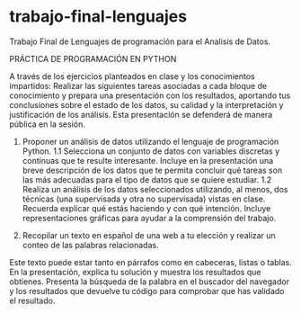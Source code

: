 # trabajo-final-lenguajes

Trabajo Final de Lenguajes de programación para el Analisis de Datos.

PRÁCTICA DE PROGRAMACIÓN EN PYTHON

A través de los ejercicios planteados en clase y los conocimientos impartidos: Realizar las
siguientes tareas asociadas a cada bloque de conocimiento y prepara una presentación
con los resultados, aportando tus conclusiones sobre el estado de los datos, su calidad y la
interpretación y justificación de los análisis. Esta presentación se defenderá de manera
pública en la sesión.

1) Proponer un análisis de datos utilizando el lenguaje de programación Python.
1.1 Selecciona un conjunto de datos con variables discretas y contínuas que te
resulte interesante. Incluye en la presentación una breve descripción de los datos
que te permita concluir qué tareas son las más adecuadas para el tipo de datos que
se quiere estudiar.
1.2 Realiza un análisis de los datos seleccionados utilizando, al menos, dos técnicas
(una supervisada y otra no supervisada) vistas en clase. Recuerda explicar qué
estás haciendo y con qué intención. Incluye representaciones gráficas para ayudar a
la comprensión del trabajo.

2) Recopilar un texto en español de una web a tu elección y realizar un conteo de
las palabras relacionadas.

Este texto puede estar tanto en párrafos como en cabeceras, listas o tablas. En la
presentación, explica tu solución y muestra los resultados que obtienes. Presenta la
búsqueda de la palabra en el buscador del navegador y los resultados que devuelve
tu código para comprobar que has validado el resultado.

